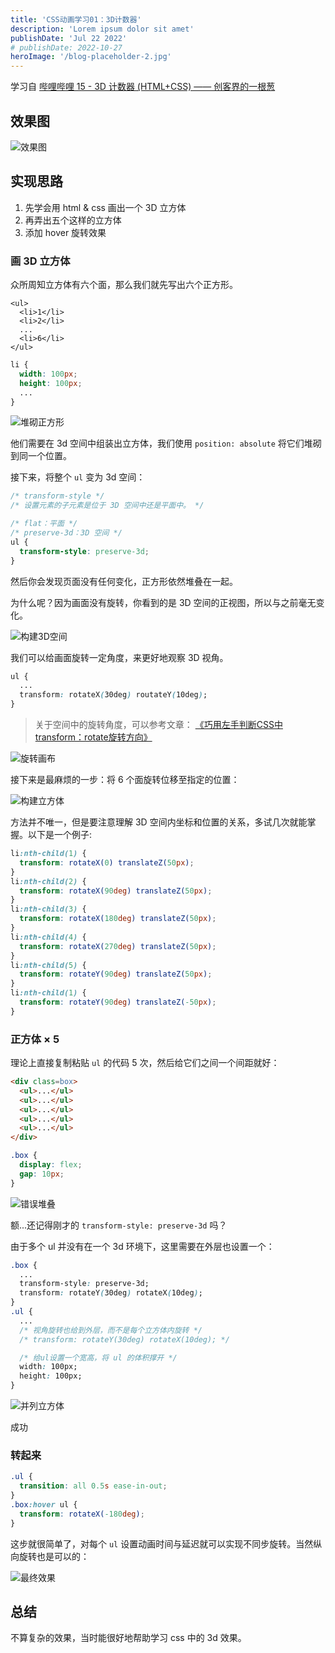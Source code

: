 ```yaml
---
title: 'CSS动画学习01：3D计数器'
description: 'Lorem ipsum dolor sit amet'
publishDate: 'Jul 22 2022'
# publishDate: 2022-10-27
heroImage: '/blog-placeholder-2.jpg'
---
```


学习自 [哔哩哔哩 15 - 3D 计数器 (HTML+CSS) —— 创客界的一根葱](https://www.bilibili.com/video/BV1kd4y1z7Dr)

<!-- more -->

## 效果图

![效果图](https://s2.loli.net/2022/12/08/TFN8p9snAH3Cqou.gif)

## 实现思路

1. 先学会用 html & css 画出一个 3D 立方体
2. 再弄出五个这样的立方体
3. 添加 hover 旋转效果

### 画 3D 立方体

众所周知立方体有六个面，那么我们就先写出六个正方形。

``` text
<ul>
  <li>1</li>
  <li>2</li>
  ...
  <li>6</li>
</ul>
```

``` css
li {
  width: 100px;
  height: 100px;
  ...
}
```

![堆砌正方形](https://s2.loli.net/2022/12/08/1zVcXdvIxuCZ7ef.jpg)

他们需要在 3d 空间中组装出立方体，我们使用 ```position: absolute``` 将它们堆砌到同一个位置。

接下来，将整个 `ul` 变为 3d 空间：

``` css
/* transform-style */
/* 设置元素的子元素是位于 3D 空间中还是平面中。 */

/* flat：平面 */
/* preserve-3d：3D 空间 */
ul {
  transform-style: preserve-3d;
}
```

然后你会发现页面没有任何变化，正方形依然堆叠在一起。

为什么呢？因为画面没有旋转，你看到的是 3D 空间的正视图，所以与之前毫无变化。

![构建3D空间](https://s2.loli.net/2022/12/08/toZwqXAFbK6JdWr.jpg)

我们可以给画面旋转一定角度，来更好地观察 3D 视角。

``` css
ul {
  ...
  transform: rotateX(30deg) routateY(10deg);
}
```

> 关于空间中的旋转角度，可以参考文章：
> [《巧用左手判断CSS中transform：rotate旋转方向》](https://blog.csdn.net/Romu_lus/article/details/104579657)

![旋转画布](https://s2.loli.net/2022/12/08/pZS9HvBtxjnqNT5.gif)

接下来是最麻烦的一步：将 6 个面旋转位移至指定的位置：

![构建立方体](https://s2.loli.net/2022/12/08/GEVhN6SCQYsdmv4.gif)

方法并不唯一，但是要注意理解 3D 空间内坐标和位置的关系，多试几次就能掌握。以下是一个例子:

```css
li:nth-child(1) {
  transform: rotateX(0) translateZ(50px);
}
li:nth-child(2) {
  transform: rotateX(90deg) translateZ(50px);
}
li:nth-child(3) {
  transform: rotateX(180deg) translateZ(50px);
}
li:nth-child(4) {
  transform: rotateX(270deg) translateZ(50px);
}
li:nth-child(5) {
  transform: rotateY(90deg) translateZ(50px);
}
li:nth-child(1) {
  transform: rotateY(90deg) translateZ(-50px);
}
```

### 正方体 × 5

理论上直接复制粘贴 ```ul``` 的代码 5 次，然后给它们之间一个间距就好：

```html
<div class=box>
  <ul>...</ul>
  <ul>...</ul>
  <ul>...</ul>
  <ul>...</ul>
  <ul>...</ul>
</div>
```

``` css
.box {
  display: flex;
  gap: 10px;
}
```

![错误堆叠](https://s2.loli.net/2022/12/08/KedrjnLsaoXVT82.jpg)

额...还记得刚才的 ```transform-style: preserve-3d``` 吗？

由于多个 ul 并没有在一个 3d 环境下，这里需要在外层也设置一个：

```css
.box {
  ...
  transform-style: preserve-3d;
  transform: rotateY(30deg) rotateX(10deg);
}
.ul {
  ...
  /* 视角旋转也给到外层，而不是每个立方体内旋转 */
  /* transform: rotateY(30deg) rotateX(10deg); */

  /* 给ul设置一个宽高，将 ul 的体积撑开 */
  width: 100px;
  height: 100px;
}
```

![并列立方体](https://s2.loli.net/2022/12/08/LbgByzC65XmU9IQ.jpg)

成功

### 转起来

```css
.ul {
  transition: all 0.5s ease-in-out;
}
.box:hover ul {
  transform: rotateX(-180deg);
}
```

这步就很简单了，对每个 ```ul``` 设置动画时间与延迟就可以实现不同步旋转。当然纵向旋转也是可以的：

![最终效果](https://s2.loli.net/2022/12/08/AimgVTw1QK8RodI.gif)

## 总结

不算复杂的效果，当时能很好地帮助学习 css 中的 3d 效果。
